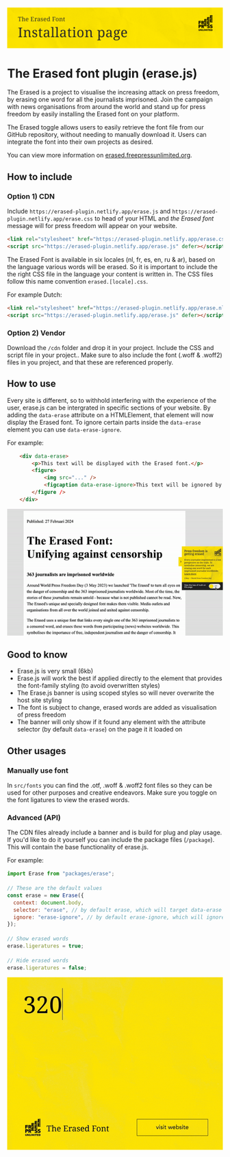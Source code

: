 ![The Erased Font](src/images/readme-header.png)

# The Erased font plugin (erase.js)

The Erased is a project to visualise the increasing attack on press freedom, by erasing one word for all the journalists imprisoned.
Join the campaign with news organisations from around the world and stand up for press freedom by easily installing the Erased font on your platform.

The Erased toggle allows users to easily retrieve the font file from our GitHub repository, without needing to manually download it. Users can integrate the font into their own projects as desired.

You can view more information on [erased.freepressunlimited.org](https://erased.freepressunlimited.org).

## How to include

### Option 1) CDN

Include `https://erased-plugin.netlify.app/erase.js` and `https://erased-plugin.netlify.app/erase.css` to head of your HTML and _the Erased font_ message will for press freedom will appear on your website.

```html
<link rel="stylesheet" href="https://erased-plugin.netlify.app/erase.css" />
<script src="https://erased-plugin.netlify.app/erase.js" defer></script>
```

The Erased Font is available in six locales (nl, fr, es, en, ru & ar), based on the language various words will be erased. So it is important to include the the right CSS file in the language your content is written in. The CSS files follow this name convention `erased.[locale].css`.

For example Dutch:

```html
<link rel="stylesheet" href="https://erased-plugin.netlify.app/erase.nl.css" />
<script src="https://erased-plugin.netlify.app/erase.js" defer></script>
```

### Option 2) Vendor

Download the `/cdn` folder and drop it in your project. Include the CSS and script file in your project..
Make sure to also include the font (.woff & .woff2) files in you project, and that these are referenced properly.

## How to use

Every site is different, so to withhold interfering with the experience of the user, erase.js can be intergrated in specific sections of your website. By adding the `data-erase` attribute on a HTMLElement, that element will now display the Erased font. To ignore certain parts inside the `data-erase` element you can use `data-erase-ignore`.

For example:

```html
    <div data-erase>
        <p>This text will be displayed with the Erased font.</p>
        <figure>
            <img src="..." />
            <figcaption data-erase-ignore>This text will be ignored by the Erased font.</figcaption>
        </figure />
    </div>
```

![The Erased Font](src/images/readme-toggle.gif)

## Good to know

- Erase.js is very small (6kb)
- Erase.js will work the best if applied directly to the element that provides the font-family styling (to avoid overwritten styles)
- The Erase.js banner is using scoped styles so will never overwrite the host site styling
- The font is subject to change, erased words are added as visualisation of press freedom
- The banner will only show if it found any element with the attribute selector (by default `data-erase`) on the page it it loaded on

## Other usages

### Manually use font

In `src/fonts` you can find the .otf, .woff & .woff2 font files so they can be used for other purposes and creative endeavors. Make sure you toggle on the font ligatures to view the erased words.

### Advanced (API)

The CDN files already include a banner and is build for plug and play usage. If you'd like to do it yourself you can include the package files (`/package`). This will contain the base functionality of erase.js.

For example:

```js
import Erase from "packages/erase";

// These are the default values
const erase = new Erase({
  context: document.body,
  selector: "erase", // by default erase, which will target data-erase attribute
  ignore: "erase-ignore", // by default erase-ignore, which will ignore elements with data-erase-ignore attribute set
});

// Show erased words
erase.ligeratures = true;

// Hide erased words
erase.ligeratures = false;
```

[![The Erased Font](src/images/readme-footer.gif)](https://erased.freepressunlimited.org)
